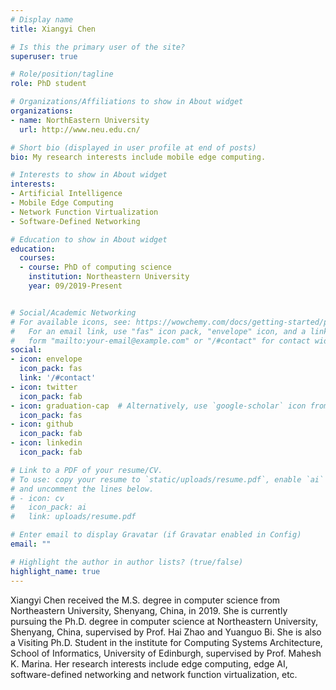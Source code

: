 ```yaml
---
# Display name
title: Xiangyi Chen

# Is this the primary user of the site?
superuser: true

# Role/position/tagline
role: PhD student

# Organizations/Affiliations to show in About widget
organizations:
- name: NorthEastern University
  url: http://www.neu.edu.cn/

# Short bio (displayed in user profile at end of posts)
bio: My research interests include mobile edge computing.

# Interests to show in About widget
interests:
- Artificial Intelligence
- Mobile Edge Computing
- Network Function Virtualization
- Software-Defined Networking

# Education to show in About widget
education:
  courses:
  - course: PhD of computing science
    institution: Northeastern University
    year: 09/2019-Present


# Social/Academic Networking
# For available icons, see: https://wowchemy.com/docs/getting-started/page-builder/#icons
#   For an email link, use "fas" icon pack, "envelope" icon, and a link in the
#   form "mailto:your-email@example.com" or "/#contact" for contact widget.
social:
- icon: envelope
  icon_pack: fas
  link: '/#contact'
- icon: twitter
  icon_pack: fab
- icon: graduation-cap  # Alternatively, use `google-scholar` icon from `ai` icon pack
  icon_pack: fas
- icon: github
  icon_pack: fab
- icon: linkedin
  icon_pack: fab

# Link to a PDF of your resume/CV.
# To use: copy your resume to `static/uploads/resume.pdf`, enable `ai` icons in `params.toml`, 
# and uncomment the lines below.
# - icon: cv
#   icon_pack: ai
#   link: uploads/resume.pdf

# Enter email to display Gravatar (if Gravatar enabled in Config)
email: ""

# Highlight the author in author lists? (true/false)
highlight_name: true
---
```


Xiangyi Chen received the M.S. degree in computer science from Northeastern University, Shenyang, China, in 2019. She is currently pursuing the Ph.D. degree in computer science at Northeastern University, Shenyang, China, supervised by Prof. Hai Zhao and Yuanguo Bi. She is also a Visiting Ph.D. Student in the institute for Computing Systems Architecture, School of Informatics, University of Edinburgh, supervised by Prof. Mahesh K. Marina. Her research interests include edge computing, edge AI, software-defined networking and network function virtualization, etc.

